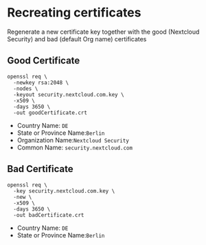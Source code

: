 <!--
 - SPDX-FileCopyrightText: 2025 Nextcloud GmbH and Nextcloud contributors
 - SPDX-License-Identifier: AGPL-3.0-or-later
-->

# Recreating certificates

Regenerate a new certificate key together with the good (Nextcloud Security) and bad (default Org name) certificates

## Good Certificate
```
openssl req \
  -newkey rsa:2048 \
  -nodes \
  -keyout security.nextcloud.com.key \
  -x509 \
  -days 3650 \
  -out goodCertificate.crt
```
- Country Name: `DE`
- State or Province Name:`Berlin`
- Organization Name:`Nextcloud Security`
- Common Name: `security.nextcloud.com`

## Bad Certificate
```
openssl req \
  -key security.nextcloud.com.key \
  -new \
  -x509 \
  -days 3650 \
  -out badCertificate.crt
```
- Country Name: `DE`
- State or Province Name:`Berlin`
